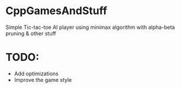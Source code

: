 # CppGamesAndStuff
Simple Tic-tac-toe AI player using minimax algorithm with alpha-beta pruning &amp; other stuff

# TODO:
- Add optimizations 
- Improve the game style 
